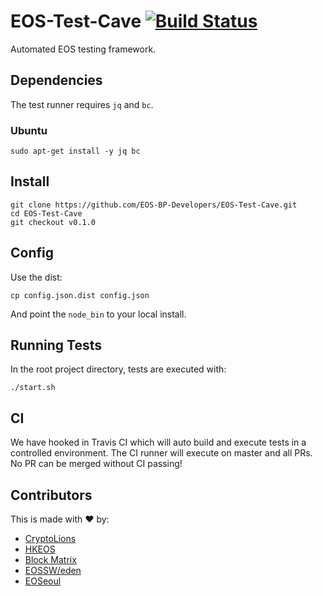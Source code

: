 # EOS-Test-Cave [![Build Status](https://travis-ci.com/EOS-BP-Developers/EOS-Test-Cave.svg?branch=master)](https://travis-ci.com/EOS-BP-Developers/EOS-Test-Cave)

Automated EOS testing framework.

## Dependencies

The test runner requires `jq` and `bc`.

### Ubuntu

```console
sudo apt-get install -y jq bc
```

## Install

```console
git clone https://github.com/EOS-BP-Developers/EOS-Test-Cave.git
cd EOS-Test-Cave
git checkout v0.1.0
```

## Config

Use the dist:

```console
cp config.json.dist config.json
```

And point the `node_bin` to your local install.

## Running Tests

In the root project directory, tests are executed with:

```console
./start.sh
```

## CI

We have hooked in Travis CI which will auto build and execute tests in a controlled environment. The CI runner will execute on master and all PRs. No PR can be merged without CI passing!

## Contributors

This is made with ♥ by:

- [CryptoLions](http://cryptolions.io/)
- [HKEOS](https://www.hkeos.com)
- [Block Matrix](https://blockmatrix.network)
- [EOSSW/eden](https://eossweden.se)
- [EOSeoul](http://eoseoul.io/)
